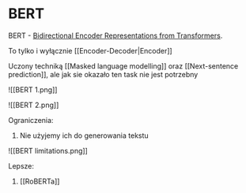 # BERT 

BERT - [Bidirectional Encoder Representations from Transformers](https://arxiv.org/abs/1810.04805).

To tylko i wyłącznie [[Encoder-Decoder|Encoder]]

Uczony techniką [[Masked language modelling]] oraz [[Next-sentence prediction]], ale jak sie okazało ten task nie jest potrzebny

![[BERT 1.png]]

![[BERT 2.png]]

Ograniczenia:

1. Nie użyjemy ich do generowania tekstu

![[BERT limitations.png]]

Lepsze:

1. [[RoBERTa]]
